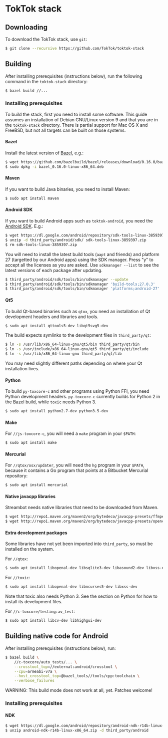 # TokTok stack

## Downloading

To download the TokTok stack, use `git`:

```sh
$ git clone --recursive https://github.com/TokTok/toktok-stack
```

## Building

After installing prerequisites (instructions below), run the following command
in the `toktok-stack` directory:

```sh
$ bazel build //...
```

### Installing prerequisites

To build the stack, first you need to install some software. This guide
assumes an installation of Debian GNU/Linux version 9 and that you are in the
`toktok-stack` directory. There is partial support for Mac OS X and FreeBSD,
but not all targets can be built on those systems.

#### Bazel

Install the latest version of
[Bazel](https://github.com/bazelbuild/bazel/releases), e.g.:

```sh
$ wget https://github.com/bazelbuild/bazel/releases/download/0.16.0/bazel_0.16.0-linux-x86_64.deb
$ sudo dpkg -i bazel_0.16.0-linux-x86_64.deb
```

#### Maven

If you want to build Java binaries, you need to install Maven:

```sh
$ sudo apt install maven
```

#### Android SDK

If you want to build Android apps such as `toktok-android`, you need the
[Android SDK](https://developer.android.com/studio/index.html). E.g.:

```sh
$ wget https://dl.google.com/android/repository/sdk-tools-linux-3859397.zip
$ unzip -d third_party/android/sdk/ sdk-tools-linux-3859397.zip
$ rm sdk-tools-linux-3859397.zip
```

You will need to install the latest build tools (`aapt` and friends) and
platform 27 (targetted by our Android apps) using the SDK manager. Press "y"
to accept all the licenses as you are asked. Use `sdkmanager --list` to see
the latest versions of each package after updating.

```sh
$ third_party/android/sdk/tools/bin/sdkmanager --update
$ third_party/android/sdk/tools/bin/sdkmanager 'build-tools;27.0.3'
$ third_party/android/sdk/tools/bin/sdkmanager 'platforms;android-27'
```

#### Qt5

To build Qt-based binaries such as `qtox`, you need an installation of Qt
development headers and libraries and tools.

```sh
$ sudo apt install qttools5-dev libqt5svg5-dev
```

The build expects symlinks to the development files in `third_party/qt`:

```sh
$ ln -s /usr/lib/x86_64-linux-gnu/qt5/bin third_party/qt/bin
$ ln -s /usr/include/x86_64-linux-gnu/qt5 third_party/qt/include
$ ln -s /usr/lib/x86_64-linux-gnu third_party/qt/lib
```

You may need slightly different paths depending on where your Qt installation
lives.

#### Python

To build `py-toxcore-c` and other programs using Python FFI, you need Python
development headers. `py-toxcore-c` currently builds for Python 2 in the Bazel
build, while `toxic` needs Python 3.

```sh
$ sudo apt install python2.7-dev python3.5-dev
```

#### Make

For `//js-toxcore-c`, you will need a `make` program in your `$PATH`:

```sh
$ sudo apt install make
```

#### Mercurial

For `//qtox/osx/updater`, you will need the `hg` program in your `$PATH`,
because it contains a Go program that points at a Bitbucket Mercurial
repository:

```sh
$ sudo apt install mercurial
```

#### Native javacpp libraries

Streambot needs native libraries that need to be downloaded from Maven.

```sh
$ wget http://repo1.maven.org/maven2/org/bytedeco/javacpp-presets/ffmpeg/3.4.1-1.4/ffmpeg-3.4.1-1.4-linux-x86_64.jar -O third_party/javacpp/ffmpeg/jar/ffmpeg-3.4.1-1.4-linux-x86_64.jar
$ wget http://repo1.maven.org/maven2/org/bytedeco/javacpp-presets/opencv/3.4.0-1.4/opencv-3.4.0-1.4-linux-x86_64.jar -O third_party/javacpp/opencv/jar/opencv-3.4.0-1.4-linux-x86_64.jar
```

#### Extra development packages

Some libraries have not yet been imported into `third_party`, so must be
installed on the system.

For `//qtox`:
```sh
$ sudo apt install libopenal-dev libsqlite3-dev libasound2-dev libxss-dev
```

For `//toxic`:
```sh
$ sudo apt install libopenal-dev libncurses5-dev libxss-dev
```

Note that toxic also needs Python 3. See the section on Python for how to
install its development files.

For `//c-toxcore/testing:av_test`:
```sh
$ sudo apt install libcv-dev libhighgui-dev
```

## Building native code for Android

After installing prerequisites (instructions below), run:

```sh
$ bazel build \
    //c-toxcore/auto_tests/... \
    --crosstool_top=//external:android/crosstool \
    --cpu=armeabi-v7a \
    --host_crosstool_top=@bazel_tools//tools/cpp:toolchain \
    --verbose_failures
```

WARNING: This build mode does not work at all, yet. Patches welcome!

### Installing prerequisites

#### NDK

```sh
$ wget https://dl.google.com/android/repository/android-ndk-r14b-linux-x86_64.zip
$ unzip android-ndk-r14b-linux-x86_64.zip -d third_party/android
```

